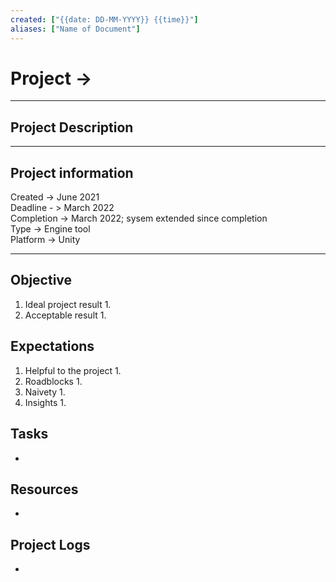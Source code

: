 ```yaml
---
created: ["{{date: DD-MM-YYYY}} {{time}}"]
aliases: ["Name of Document"]
---
```


# Project -> 
___
## Project Description
---
## Project information
<p class="tab">Created -> June 2021 <br>
	Deadline - > March 2022 <br>
	Completion -> March 2022; sysem extended since completion<br>
Type -> Engine tool <br>
Platform -> Unity <br>
</p>

___

## Objective

1. Ideal project result
	1. 
2. Acceptable result
	1. 
## Expectations
1. Helpful to the project
	1. 
2. Roadblocks
	1. 
3. Naivety
	1. 
4. Insights
	1. 
## Tasks 
- 
## Resources 
- 
## Project Logs 
-
